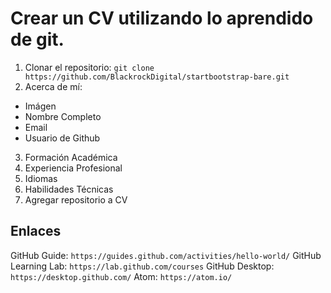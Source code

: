 # Crear un CV utilizando lo aprendido de git.

1. Clonar el repositorio: ```git clone https://github.com/BlackrockDigital/startbootstrap-bare.git```
2. Acerca de mí:
- Imágen
- Nombre Completo
- Email
- Usuario de Github
3. Formación Académica
4. Experiencia Profesional
5. Idiomas
6. Habilidades Técnicas
7. Agregar repositorio a CV

## Enlaces

GitHub Guide: ```https://guides.github.com/activities/hello-world/```
GitHub Learning Lab: ```https://lab.github.com/courses```
GitHub Desktop: ```https://desktop.github.com/```
Atom: ```https://atom.io/```
